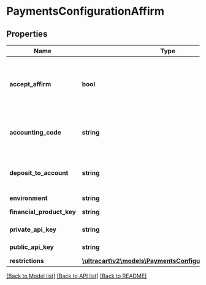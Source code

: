 # PaymentsConfigurationAffirm

## Properties
Name | Type | Description | Notes
------------ | ------------- | ------------- | -------------
**accept_affirm** | **bool** | Master flag indicating this merchant accepts Affirm payments | [optional] 
**accounting_code** | **string** | Optional Quickbooks code for this payment method | [optional] 
**deposit_to_account** | **string** | Optional Quickbooks Deposit to Account value | [optional] 
**environment** | **string** | Environment | [optional] 
**financial_product_key** | **string** | Financial product key | [optional] 
**private_api_key** | **string** | Private API key | [optional] 
**public_api_key** | **string** | Public API key | [optional] 
**restrictions** | [**\ultracart\v2\models\PaymentsConfigurationRestrictions**](PaymentsConfigurationRestrictions.md) |  | [optional] 

[[Back to Model list]](../README.md#documentation-for-models) [[Back to API list]](../README.md#documentation-for-api-endpoints) [[Back to README]](../README.md)


